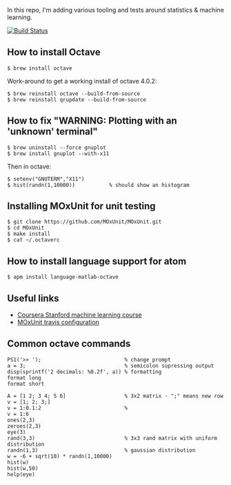 In this repo, I'm adding various tooling and tests around statistics & machine learning.

[![Build Status](https://travis-ci.org/thbar/machine-learning-playground.svg?branch=master)](https://travis-ci.org/thbar/machine-learning-playground)

## How to install Octave

```
$ brew install octave
```

Work-around to get a working install of octave 4.0.2:

```
$ brew reinstall octave --build-from-source
$ brew reinstall qrupdate --build-from-source
```

## How to fix "WARNING: Plotting with an 'unknown' terminal"

```
$ brew uninstall --force gnuplot
$ brew install gnuplot --with-x11
```

Then in octave:

```
$ setenv("GNUTERM","X11")
$ hist(randn(1,10000))           % should show an histogram
```

## Installing MOxUnit for unit testing

```
$ git clone https://github.com/MOxUnit/MOxUnit.git
$ cd MOxUnit
$ make install
$ cat ~/.octaverc
```

## How to install language support for atom

```
$ apm install language-matlab-octave
```

## Useful links

* [Coursera Stanford machine learning course](https://www.coursera.org/learn/machine-learning)
* [MOxUnit travis configuration](https://github.com/MOxUnit/MOxUnit/blob/master/.travis.yml)

## Common octave commands

```
PS1('>> ');                           % change prompt
a = 3;                                % semicolon supressing output
disp(sprintf('2 decimals: %0.2f', a)) % formatting
format long
format short

A = [1 2; 3 4; 5 6]                   % 3x2 matrix - ";" means new row
v = [1; 2; 3;]
v = 1:0.1:2                           %
v = 1:6
ones(2,3)                             
zeroes(2,3)
eye(3)
rand(3,3)                             % 3x3 rand matrix with uniform distribution
randn(1,3)                            % gaussian distribution
w = -6 + sqrt(10) * randn(1,10000)
hist(w)
hist(w,50)
help(eye)
```
